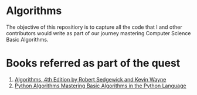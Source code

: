 Algorithms
==========

The objective of this repositiory is to capture all the code that I and other contributors would write as part of our journey mastering Computer Science Basic Algorithms.

Books referred as part of the quest
===================================
1. [Algorithms, 4th Edition by Robert Sedgewick and Kevin Wayne](http://algs4.cs.princeton.edu/home/)
2. [Python Algorithms Mastering Basic Algorithms in the Python Language](http://www.apress.com/9781430232377/)
